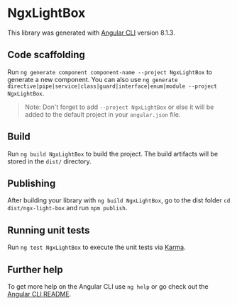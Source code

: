 # NgxLightBox

This library was generated with [Angular CLI](https://github.com/angular/angular-cli) version 8.1.3.

## Code scaffolding

Run `ng generate component component-name --project NgxLightBox` to generate a new component. You can also use `ng generate directive|pipe|service|class|guard|interface|enum|module --project NgxLightBox`.
> Note: Don't forget to add `--project NgxLightBox` or else it will be added to the default project in your `angular.json` file. 

## Build

Run `ng build NgxLightBox` to build the project. The build artifacts will be stored in the `dist/` directory.

## Publishing

After building your library with `ng build NgxLightBox`, go to the dist folder `cd dist/ngx-light-box` and run `npm publish`.

## Running unit tests

Run `ng test NgxLightBox` to execute the unit tests via [Karma](https://karma-runner.github.io).

## Further help

To get more help on the Angular CLI use `ng help` or go check out the [Angular CLI README](https://github.com/angular/angular-cli/blob/master/README.md).
